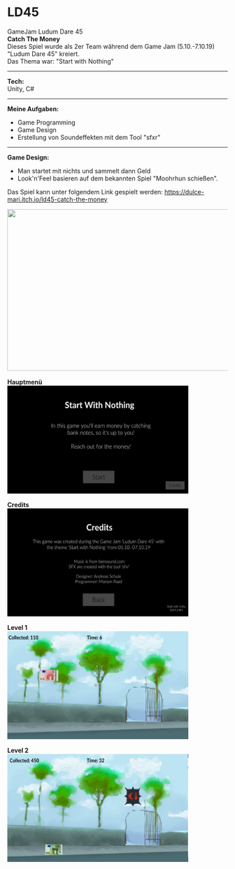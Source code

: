 # LD45
GameJam Ludum Dare 45</br>
<b> Catch The Money </b> </br>
Dieses Spiel wurde als 2er Team während dem Game Jam (5.10.-7.10.19) "Ludum Dare 45" kreiert.</br>
Das Thema war: "Start with Nothing" </br>
_____________________________________
<b>Tech:</b></br>
Unity, C#
_____________________________________
<b>Meine Aufgaben:</b></br>
- Game Programming
- Game Design
- Erstellung von Soundeffekten mit dem Tool "sfxr"
_____________________________________
<b>Game Design:</b></br>
- Man startet mit nichts und sammelt dann Geld
- Look'n'Feel basieren auf dem bekannten Spiel "Moohrhun schießen".

Das Spiel kann unter folgendem Link gespielt werden: https://dulce-mari.itch.io/ld45-catch-the-money

<img src="LudumDare45-2019-10-07_small.gif" width="580" height="370"/>

<b>Hauptmenü</b></br>
<img src="/Screenshots/mainmenu.png" width="414" height="247"/>

<b>Credits</b></br>
<img src="/Screenshots/credits.PNG" width="414" height="247"/>

<b>Level 1</b></br>
<img src="/Screenshots/level1_1.PNG" width="414" height="247"/>

<b>Level 2</b></br>
<img src="/Screenshots/level2_1.PNG" width="414" height="247"/>
